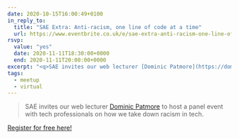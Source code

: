```yaml
---
date: 2020-10-15T16:00:49+0100
in_reply_to:
  title: "SAE Extra: Anti-racism, one line of code at a time"
  url: https://www.eventbrite.co.uk/e/sae-extra-anti-racism-one-line-of-code-at-a-time-tickets-125290937567
rsvp:
  value: "yes"
  date: 2020-11-11T18:30:00+0000
  end: 2020-11-11T20:00:00+0000
excerpt: "<q>SAE invites our web lecturer [Dominic Patmore](https://dompatmore.com) to host a panel event with tech professionals on how we take down racism in tech."
tags:
  - meetup
  - virtual
---
```


> SAE invites our web lecturer [Dominic Patmore](https://dompatmore.com) to host a panel event with tech professionals on how we take down racism in tech.

[Register for free here!](https://www.eventbrite.co.uk/e/sae-extra-anti-racism-one-line-of-code-at-a-time-tickets-125290937567)
